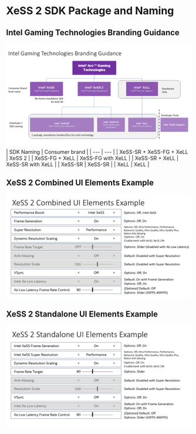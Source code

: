 # XeSS 2 SDK Package and Naming

## Intel Gaming Technologies Branding Guidance
![slide1.png](images/slide1.png)
| SDK Naming | Consumer brand |
| --- | --- |
| XeSS-SR + XeSS-FG + XeLL | XeSS 2 |
| XeSS-FG + XeLL | XeSS-FG with XeLL |
| XeSS-SR + XeLL | XeSS-SR with XeLL |
| XeSS-SR | XeSS-SR |
| XeLL | XeLL |

## XeSS 2 Combined UI Elements Example
![slide2.png](images/slide2.png)

## XeSS 2 Standalone UI Elements Example
![slide3.png](images/slide3.png)

